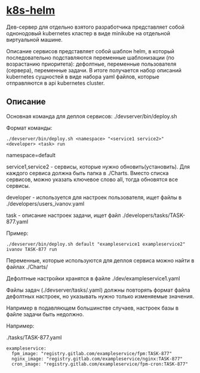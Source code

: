 # [k8s-helm](https://habr.com/ru/company/mailru/blog/490362/)

Дев-сервер для отдельно взятого разработчика представляет собой однонодовый kubernetes кластер в виде minikube на отдельной виртуальной машине.

Описание сервисов представляет собой шаблон helm, в который последовательно подставляются переменные шаблонизации (по возрастанию приоритета): дефолтные, переменные пользователя (сервера), переменные задачи. В итоге получается набор описаний kubernetes сущностей в виде набора yaml файлов, которые отправляются в api kubernetes cluster.

## Описание
Основная команда для деплоя сервисов: ./devserver/bin/deploy.sh

Формат команды:
```
./devserver/bin/deploy.sh <namespace> "<service1 service2>" <developer> <task> run
```
namespace=default

service1,service2 - сервисы, которые нужно обновить(установить).
Для каждого сервиса должна быть папка в ./Сharts. Вместо списка сервисов, можно указать ключевое слово all, тогда обновятся все сервисы.

developer - используется для настроек пользователя, ищет файлы в ./developers/users_ivanov.yaml

task - описание настроек задачи, ищет файл ./developers/tasks/TASK-877.yaml

Пример: 
```
./devserver/bin/deploy.sh default "exampleservice1 exampleservice2" ivanov TASK-877 run
```
Переменные, которые используются для деплоя сервиса можно найти в файлах ./Сharts/

Дефолтные настройки хранятся в файле ./dev/exampleservice1.yaml

Файлы задач (./devserver/tasks/<task>.yaml) должны повторять формат файла дефолтных настроек, но указывать нужно только изменяемые значения.

Например в подавляющем большинстве случаев, настроек базы в файле задачи быть недолжно.

Например:

./tasks/TASK-877.yaml
```
exampleservice:
  fpm_image: "registry.gitlab.com/exampleservice/fpm:TASK-877"
  nginx_image: "registry.gitlab.com/exampleservice/nginx:TASK-877"
  cron_image: "registry.gitlab.com/exampleservice/fpm-cron:TASK-877"
```

